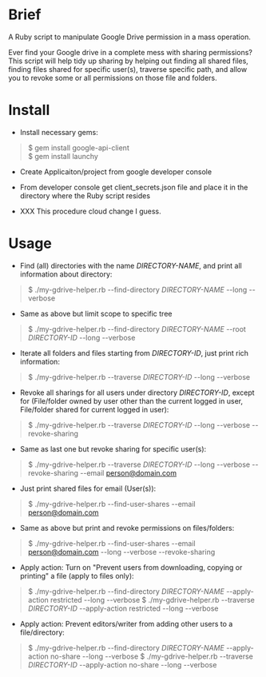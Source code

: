 # Brief

A Ruby script to manipulate Google Drive permission in a mass operation.

Ever find your Google drive in a complete mess with sharing permissions? This script will help tidy up sharing by helping out finding all shared files, finding files shared for specific user(s), traverse specific path, and allow you to revoke some or all permissions on those file and folders.

# Install

* Install necessary gems:
> $ gem install google-api-client<br>
> $ gem install launchy

* Create Applicaiton/project from google developer console

* From developer console get client_secrets.json file and place it in the directory where the Ruby script resides

* XXX This procedure cloud change I guess.

# Usage

* Find (all) directories with the name *DIRECTORY-NAME*, and print all information about directory:
> $ ./my-gdrive-helper.rb --find-directory *DIRECTORY-NAME* --long --verbose

* Same as above but limit scope to specific tree
> $ ./my-gdrive-helper.rb --find-directory *DIRECTORY-NAME* --root *DIRECTORY-ID* --long --verbose

* Iterate all folders and files starting from *DIRECTORY-ID*, just print rich information:
> $ ./my-gdrive-helper.rb --traverse *DIRECTORY-ID* --long --verbose

* Revoke all sharings for all users under directory *DIRECTORY-ID*, except for (File/folder owned by user other than the current logged in user, File/folder shared for current logged in user):
> $ ./my-gdrive-helper.rb --traverse *DIRECTORY-ID* --long --verbose --revoke-sharing

* Same as last one but revoke sharing for specific user(s):
> $ ./my-gdrive-helper.rb --traverse *DIRECTORY-ID* --long --verbose --revoke-sharing --email person@domain.com

* Just print shared files for email (User(s)):
> $ ./my-gdrive-helper.rb --find-user-shares --email person@domain.com

* Same as above but print and revoke permissions on files/folders:
> $ ./my-gdrive-helper.rb --find-user-shares --email person@domain.com --long --verbose --revoke-sharing

* Apply action: Turn on "Prevent users from downloading, copying or printing" a file (apply to files only):
> $ ./my-gdrive-helper.rb --find-directory *DIRECTORY-NAME* --apply-action restricted --long --verbose
> $ ./my-gdrive-helper.rb --traverse *DIRECTORY-ID*  --apply-action restricted --long --verbose

* Apply action: Prevent editors/writer from adding other users to a file/directory:
> $ ./my-gdrive-helper.rb --find-directory *DIRECTORY-NAME* --apply-action no-share --long --verbose
> $ ./my-gdrive-helper.rb --traverse *DIRECTORY-ID*  --apply-action no-share --long --verbose
